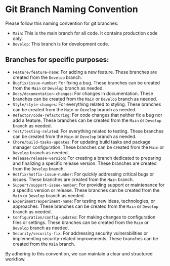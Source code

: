 # Git Branch Naming Convention

Please follow this naming convention for git branches:

- `Main`: This is the main branch for all code. It contains production code only.
- `Develop`: This branch is for development code.

## Branches for specific purposes:

- `Feature/feature-name`: For adding a new feature. These branches are created from the `Develop` branch.
- `Bugfix/issue-number`:
  For fixing a bug. These branches can be created from the `Main` or `Develop` branch as needed.
- `Docs/documentation-changes`:
  For changes in documentation. These branches can be created from the `Main` or `Develop` branch as needed.
- `Style/style-changes`:
  For everything related to styling. These branches can be created from the `Main` or `Develop` branch as needed.
- `Refactor/code-refactoring`:
  For code changes that neither fix a bug nor add a feature. These branches can be created from the `Main` or `Develop` branch as needed.
- `Test/testing-related`:
  For everything related to testing. These branches can be created from the `Main` or `Develop` branch as needed.
- `Chore/build-tasks-updates`:
  For updating build tasks and package manager configuration. These branches can be created from the `Main` or `Develop` branch as needed.
- `Release/release-version`:
  For creating a branch dedicated to preparing and finalizing a specific release version. These branches are created from the `Develop` branch.
- `Hotfix/hotfix-issue-number`:
  For quickly addressing critical bugs or issues. These branches are created from the `Main` branch.
- `Support/support-issue-number`:
  For providing support or maintenance for a specific version or release. These branches can be created from the `Main` or `Develop` branch as needed.
- `Experiment/experiment-name`:
  For testing new ideas, technologies, or approaches. These branches can be created from the `Main` or `Develop` branch as needed.
- `Configuration/config-updates`:
  For making changes to configuration files or settings. These branches can be created from the `Main` or `Develop` branch as needed.
- `Security/security-fix`:
  For addressing security vulnerabilities or implementing security-related improvements. These branches can be created from the `Main` branch.

By adhering to this convention, we can maintain a clear and structured workflow.
